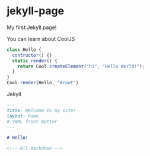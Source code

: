 # jekyll-page

My first Jekyll page!

You can learn about CoolJS

```javascript
class Hello {
  contructor() {}
  static render() {
    return Cool.createElement("h1", "Hello World!");
  }
}
Cool.render(Hello, "#root")
```

Jekyll

```markdown
---
title: Welcome to my site!
layout: home
# YAML front matter
---

# Hello!

<!-- All markdown -->
```
